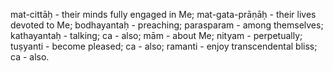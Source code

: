 mat-cittāḥ - their minds fully engaged in Me; mat-gata-prāṇāḥ - their lives devoted to Me; bodhayantaḥ - preaching; parasparam - among themselves; kathayantaḥ - talking; ca - also; mām - about Me; nityam - perpetually; tuṣyanti - become pleased; ca - also; ramanti - enjoy transcendental bliss; ca - also.